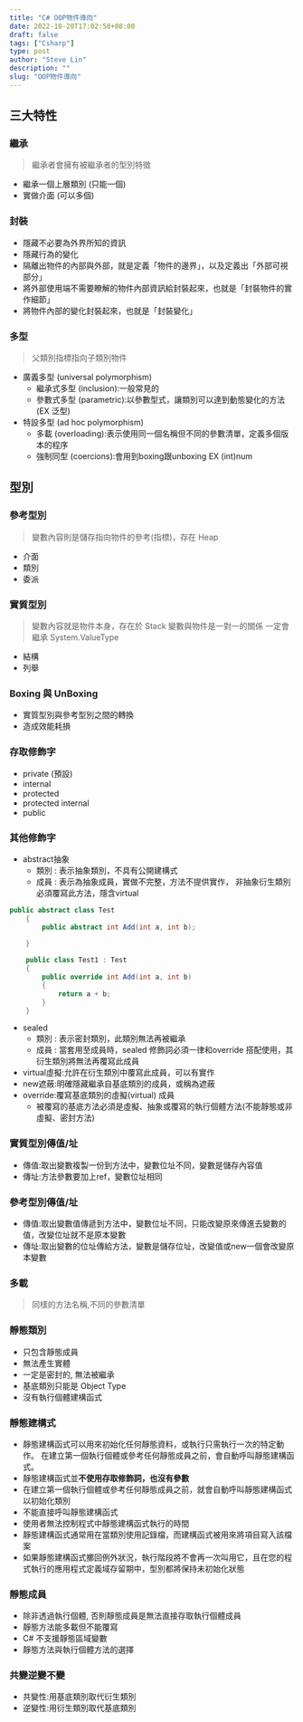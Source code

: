 ```yaml
---
title: "C# OOP物件導向"
date: 2022-10-20T17:02:58+08:00
draft: false
tags: ["Csharp"]
type: post
author: "Steve Lin"
description: ""
slug: "OOP物件導向"
---
```


## 三大特性
### 繼承
> 繼承者會擁有被繼承者的型別特徵
- 繼承一個上層類別 (只能一個)
- 實做介面 (可以多個)
### 封裝
- 隱藏不必要為外界所知的資訊
- 隱藏行為的變化
- 隔離出物件的內部與外部，就是定義「物件的邊界」，以及定義出「外部可視部分」
- 將外部使用端不需要瞭解的物件內部資訊給封裝起來，也就是「封裝物件的實作細節」
- 將物件內部的變化封裝起來，也就是「封裝變化」
### 多型
> 父類別指標指向子類別物件
- 廣義多型 (universal polymorphism)
    - 繼承式多型 (inclusion):一般常見的
    - 參數式多型 (parametric):以參數型式，讓類別可以達到動態變化的方法(EX 泛型)
- 特設多型 (ad hoc polymorphism)
    - 多載 (overloading):表示使用同一個名稱但不同的參數清單，定義多個版本的程序
    - 強制同型 (coercions):會用到boxing跟unboxing EX (int)num

## 型別
### 參考型別
> 變數內容則是儲存指向物件的參考(指標)，存在 Heap
- 介面
- 類別
- 委派
### 實質型別
> 變數內容就是物件本身，存在於 Stack
>  變數與物件是一對一的關係
>  一定會繼承 System.ValueType
- 結構
- 列舉

### Boxing 與 UnBoxing
- 實質型別與參考型別之間的轉換
- 造成效能耗損

### 存取修飾字
- private (預設)
- internal
- protected
- protected internal
- public
### 其他修飾字
- abstract抽象
    - 類別 : 表示抽象類別，不具有公開建構式
    - 成員 : 表示為抽象成員，實做不完整，方法不提供實作， 非抽象衍生類別必須覆寫此方法，隱含virtual
```C#
public abstract class Test
    {
        public abstract int Add(int a, int b);
        
    }

    public class Test1 : Test
    {
        public override int Add(int a, int b)
        {
            return a + b;
        }
    }
```
- sealed
    - 類別 : 表示密封類別，此類別無法再被繼承
    - 成員 : 當套用至成員時，sealed 修飾詞必須一律和override 搭配使用，其衍生類別將無法再覆寫此成員
- virtual虛擬:允許在衍生類別中覆寫此成員，可以有實作
- new遮蔽:明確隱藏繼承自基底類別的成員，或稱為遮蔽
- override:覆寫基底類別的虛擬(virtual) 成員
    - 被覆寫的基底方法必須是虛擬、抽象或覆寫的執行個體方法(不能靜態或非虛擬、密封方法)
    

### 實質型別傳值/址
- 傳值:取出變數複製一份到方法中，變數位址不同，變數是儲存內容值
- 傳址:方法參數要加上ref，變數位址相同
### 參考型別傳值/址
- 傳值:取出變數值傳遞到方法中，變數位址不同，只能改變原來傳進去變數的值，改變位址就不是原本變數
- 傳址:取出變數的位址傳給方法，變數是儲存位址，改變值或new一個會改變原本變數

### 多載
> 同樣的方法名稱,不同的參數清單

### 靜態類別
- 只包含靜態成員
- 無法產生實體
- 一定是密封的, 無法被繼承
- 基底類別只能是 Object Type
- 沒有執行個體建構函式
### 靜態建構式
- 靜態建構函式可以用來初始化任何靜態資料，或執行只需執行一次的特定動作。 在建立第一個執行個體或參考任何靜態成員之前，會自動呼叫靜態建構函式。
- 靜態建構函式並**不使用存取修飾詞，也沒有參數**
- 在建立第一個執行個體或參考任何靜態成員之前，就會自動呼叫靜態建構函式以初始化類別
- 不能直接呼叫靜態建構函式
- 使用者無法控制程式中靜態建構函式執行的時間
- 靜態建構函式通常用在當類別使用記錄檔，而建構函式被用來將項目寫入該檔案
- 如果靜態建構函式擲回例外狀況，執行階段將不會再一次叫用它，且在您的程式執行的應用程式定義域存留期中，型別都將保持未初始化狀態
### 靜態成員
- 除非透過執行個體, 否則靜態成員是無法直接存取執行個體成員
- 靜態方法能多載但不能覆寫
- C# 不支援靜態區域變數
- 靜態方法與執行個體方法的選擇

### 共變逆變不變
- 共變性:用基底類別取代衍生類別
- 逆變性:用衍生類別取代基底類別